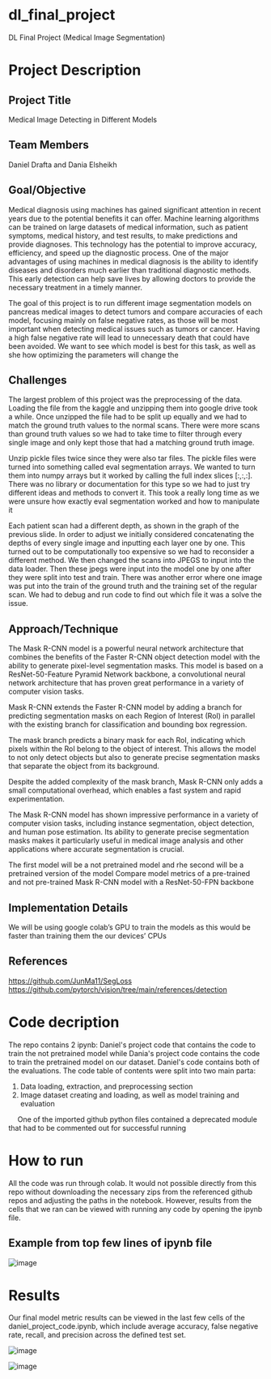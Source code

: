 # dl_final_project
DL Final Project (Medical Image Segmentation)

# Project Description
## Project Title
Medical Image Detecting in Different Models
## Team Members
Daniel Drafta and Dania Elsheikh
## Goal/Objective
Medical diagnosis using machines has gained significant attention in recent years due to the potential benefits it can offer. Machine learning algorithms can be trained on large datasets of medical information, such as patient symptoms, medical history, and test results, to make predictions and provide diagnoses. This technology has the potential to improve accuracy, efficiency, and speed up the diagnostic process. One of the major advantages of using machines in medical diagnosis is the ability to identify diseases and disorders much earlier than traditional diagnostic methods. This early detection can help save lives by allowing doctors to provide the necessary treatment in a timely manner.

The goal of this project is to run different image segmentation models on pancreas medical images to detect tumors and compare accuracies of each model, focusing mainly on false negative rates, as those will be most important when detecting medical issues such as tumors or cancer. Having a high false negative rate will lead to unnecessary death that could have been avoided. We want to see which model is best for this task, as well as she how optimizing the parameters will change the 
## Challenges
The largest problem of this project was the preprocessing of the data.
Loading the file from the kaggle and unzipping them into google drive took a while. Once unzipped the file had to be split up equally and we had to match the ground truth values to the normal scans. There were more scans than ground truth values so we had to take time to filter through every single image and only kept those that had a matching ground truth image.

Unzip pickle files twice since they were also tar files. The pickle files were  turned into something called eval segmentation arrays. We wanted to turn them into numpy arrays but it worked by calling the full index slices [:,:,:]. There was no library or documentation for this type so we had to just try different ideas and methods to convert it. This took a really long time as we were unsure how exactly eval segmentation worked and how to manipulate it

Each patient scan had a different depth, as shown in the graph of the previous slide. In order to adjust we initially considered concatenating the depths of every single image and inputting each layer one by one. This turned out to be computationally too expensive so we had to reconsider a different method. We then changed the scans into JPEGS to input into the data loader. Then these jpegs were input into the model one by one after they were split into test and train. There was another error where one image was put into the train of the ground truth and the training set of the regular scan. We had to debug and run code to find out which file it was a solve the issue.


 
## Approach/Technique
The Mask R-CNN model is a powerful neural network architecture that combines the benefits of the Faster R-CNN object detection model with the ability to generate pixel-level segmentation masks. This model is based on a ResNet-50-Feature Pyramid Network backbone, a convolutional neural network architecture that has proven great performance in a variety of computer vision tasks.

Mask R-CNN extends the Faster R-CNN model by adding a branch for predicting segmentation masks on each Region of Interest (RoI) in parallel with the existing branch for classification and bounding box regression.

The mask branch predicts a binary mask for each RoI, indicating which pixels within the RoI belong to the object of interest. This allows the model to not only detect objects but also to generate precise segmentation masks that separate the object from its background.

Despite the added complexity of the mask branch, Mask R-CNN only adds a small computational overhead, which enables a fast system and rapid experimentation.

The Mask R-CNN model has shown impressive performance in a variety of computer vision tasks, including instance segmentation, object detection, and human pose estimation. Its ability to generate precise segmentation masks makes it particularly useful in medical image analysis and other applications where accurate segmentation is crucial.

The first model will be a not pretrained model and rhe second will be a pretrained version of the model
Compare model metrics of a pre-trained and not pre-trained Mask R-CNN model with a ResNet-50-FPN backbone
## Implementation Details
We will be using google colab’s GPU to train the models as this would be faster than training them the our devices’ CPUs
## References
https://github.com/JunMa11/SegLoss
https://github.com/pytorch/vision/tree/main/references/detection

# Code decription
The repo contains 2 ipynb: Daniel's project code that contains the code to train the not pretrained model while Dania's project code contains the code to train the pretrained model on our dataset. 
Daniel's code contains both of the evaluations.
The code table of contents were split into two main parta: 
1. Data loading, extraction, and preprocessing section
2. Image dataset creating and loading, as well as model training and evaluation

&emsp; One of the imported github python files contained a deprecated module that had to be commented out for successful running

# How to run 
All the code was run through colab. It would not possible directly from this repo without downloading the necessary zips from the referenced github repos and adjusting the paths in the notebook. However, results from the cells that we ran can be viewed with running any code by opening the ipynb file. 

## Example from top few lines of ipynb file
![image](https://github.com/draftd01/dl_final_project/assets/60448623/e8a75dba-45eb-4037-9e1e-5b7f38f86be1)

# Results
Our final model metric results can be viewed in the last few cells of the daniel_project_code.ipynb, which include average accuracy, false negative rate, recall, and precision across the defined test set.

![image](https://github.com/draftd01/dl_final_project/assets/60448623/bc488500-b95a-4a57-9c89-2603fba05f29)

![image](https://github.com/draftd01/dl_final_project/assets/60448623/3ea1c83c-5d09-454f-a689-d2861d01edac)

